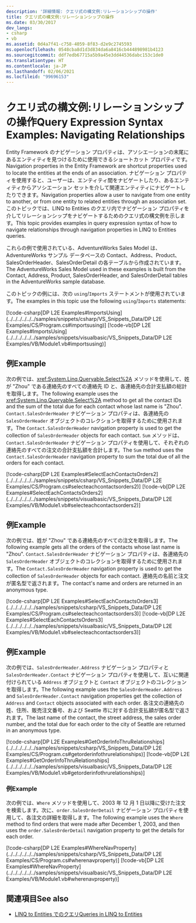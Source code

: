 ```yaml
---
description: '詳細情報: クエリ式の構文例:リレーションシップの操作'
title: クエリ式の構文例:リレーションシップの操作
ms.date: 03/30/2017
dev_langs:
- csharp
- vb
ms.assetid: 0d4a7f41-c758-4059-8f83-d2e9c2745593
ms.openlocfilehash: 0548cba8d1d3d834da6a8416cb444898981b4123
ms.sourcegitcommit: ddf7edb67715a5b9a45e3dd44536dabc153c1de0
ms.translationtype: HT
ms.contentlocale: ja-JP
ms.lasthandoff: 02/06/2021
ms.locfileid: "99696153"
---
```

# <a name="query-expression-syntax-examples-navigating-relationships"></a><span data-ttu-id="0f76e-103">クエリ式の構文例:リレーションシップの操作</span><span class="sxs-lookup"><span data-stu-id="0f76e-103">Query Expression Syntax Examples: Navigating Relationships</span></span>

<span data-ttu-id="0f76e-104">Entity Framework のナビゲーション プロパティは、アソシエーションの末尾にあるエンティティを見つけるために使用できるショートカット プロパティです。</span><span class="sxs-lookup"><span data-stu-id="0f76e-104">Navigation properties in the Entity Framework are shortcut properties used to locate the entities at the ends of an association.</span></span> <span data-ttu-id="0f76e-105">ナビゲーション プロパティを使用すると、ユーザーは、エンティティ間をナビゲートしたり、あるエンティティからアソシエーション セットを介して関連エンティティにナビゲートしたりできます。</span><span class="sxs-lookup"><span data-stu-id="0f76e-105">Navigation properties allow a user to navigate from one entity to another, or from one entity to related entities through an association set.</span></span> <span data-ttu-id="0f76e-106">このトピックでは、LINQ to Entities のクエリ内でナビゲーション プロパティを介してリレーションシップをナビゲートするためのクエリ式の構文例を示します。</span><span class="sxs-lookup"><span data-stu-id="0f76e-106">This topic provides examples in query expression syntax of how to navigate relationships through navigation properties in LINQ to Entities queries.</span></span>  
  
 <span data-ttu-id="0f76e-107">これらの例で使用されている、AdventureWorks Sales Model は、AdventureWorks サンプル データベースの Contact、Address、Product、SalesOrderHeader、SalesOrderDetail の各テーブルから作成されています。</span><span class="sxs-lookup"><span data-stu-id="0f76e-107">The AdventureWorks Sales Model used in these examples is built from the Contact, Address, Product, SalesOrderHeader, and SalesOrderDetail tables in the AdventureWorks sample database.</span></span>  
  
 <span data-ttu-id="0f76e-108">このトピックの例には、次の `using`/`Imports` ステートメントが使用されています。</span><span class="sxs-lookup"><span data-stu-id="0f76e-108">The examples in this topic use the following `using`/`Imports` statements:</span></span>  
  
 [!code-csharp[DP L2E Examples#ImportsUsing](../../../../../../samples/snippets/csharp/VS_Snippets_Data/DP L2E Examples/CS/Program.cs#importsusing)]
 [!code-vb[DP L2E Examples#ImportsUsing](../../../../../../samples/snippets/visualbasic/VS_Snippets_Data/DP L2E Examples/VB/Module1.vb#importsusing)]  
  
## <a name="example"></a><span data-ttu-id="0f76e-109">例</span><span class="sxs-lookup"><span data-stu-id="0f76e-109">Example</span></span>  

 <span data-ttu-id="0f76e-110">次の例では、<xref:System.Linq.Queryable.Select%2A> メソッドを使用して、姓が "Zhou" である連絡先のすべての連絡先 ID と、各連絡先の合計支払額の総計を取得します。</span><span class="sxs-lookup"><span data-stu-id="0f76e-110">The following example uses the <xref:System.Linq.Queryable.Select%2A> method to get all the contact IDs and the sum of the total due for each contact whose last name is "Zhou".</span></span> <span data-ttu-id="0f76e-111">`Contact.SalesOrderHeader` ナビゲーション プロパティは、各連絡先の `SalesOrderHeader` オブジェクトのコレクションを取得するために使用されます。</span><span class="sxs-lookup"><span data-stu-id="0f76e-111">The `Contact.SalesOrderHeader` navigation property is used to get the collection of `SalesOrderHeader` objects for each contact.</span></span> <span data-ttu-id="0f76e-112">`Sum` メソッドは、`Contact.SalesOrderHeader` ナビゲーション プロパティを使用して、それぞれの連絡先のすべての注文の合計支払額を合計します。</span><span class="sxs-lookup"><span data-stu-id="0f76e-112">The `Sum` method uses the `Contact.SalesOrderHeader` navigation property to sum the total due of all the orders for each contact.</span></span>  
  
 [!code-csharp[DP L2E Examples#SelectEachContactsOrders2](../../../../../../samples/snippets/csharp/VS_Snippets_Data/DP L2E Examples/CS/Program.cs#selecteachcontactsorders2)]
 [!code-vb[DP L2E Examples#SelectEachContactsOrders2](../../../../../../samples/snippets/visualbasic/VS_Snippets_Data/DP L2E Examples/VB/Module1.vb#selecteachcontactsorders2)]  
  
## <a name="example"></a><span data-ttu-id="0f76e-113">例</span><span class="sxs-lookup"><span data-stu-id="0f76e-113">Example</span></span>  

 <span data-ttu-id="0f76e-114">次の例では、姓が "Zhou" である連絡先のすべての注文を取得します。</span><span class="sxs-lookup"><span data-stu-id="0f76e-114">The following example gets all the orders of the contacts whose last name is "Zhou".</span></span> <span data-ttu-id="0f76e-115">`Contact.SalesOrderHeader` ナビゲーション プロパティは、各連絡先の `SalesOrderHeader` オブジェクトのコレクションを取得するために使用されます。</span><span class="sxs-lookup"><span data-stu-id="0f76e-115">The `Contact.SalesOrderHeader` navigation property is used to get the collection of `SalesOrderHeader` objects for each contact.</span></span> <span data-ttu-id="0f76e-116">連絡先の名前と注文が匿名型で返されます。</span><span class="sxs-lookup"><span data-stu-id="0f76e-116">The contact's name and orders are returned in an anonymous type.</span></span>  
  
 [!code-csharp[DP L2E Examples#SelectEachContactsOrders3](../../../../../../samples/snippets/csharp/VS_Snippets_Data/DP L2E Examples/CS/Program.cs#selecteachcontactsorders3)]
 [!code-vb[DP L2E Examples#SelectEachContactsOrders3](../../../../../../samples/snippets/visualbasic/VS_Snippets_Data/DP L2E Examples/VB/Module1.vb#selecteachcontactsorders3)]  
  
## <a name="example"></a><span data-ttu-id="0f76e-117">例</span><span class="sxs-lookup"><span data-stu-id="0f76e-117">Example</span></span>  

 <span data-ttu-id="0f76e-118">次の例では、`SalesOrderHeader.Address` ナビゲーション プロパティと `SalesOrderHeader.Contact` ナビゲーション プロパティを使用して、互いに関連付けられている `Address` オブジェクトと `Contact` オブジェクトのコレクションを取得します。</span><span class="sxs-lookup"><span data-stu-id="0f76e-118">The following example uses the `SalesOrderHeader.Address` and `SalesOrderHeader.Contact` navigation properties get the collection of `Address` and `Contact` objects associated with each order.</span></span> <span data-ttu-id="0f76e-119">各注文の連絡先の姓、住所、販売注文番号、および Seattle 市に対する合計支払額が匿名型で返されます。</span><span class="sxs-lookup"><span data-stu-id="0f76e-119">The last name of the contact, the street address, the sales order number, and the total due for each order to the city of Seattle are returned in an anonymous type.</span></span>  
  
 [!code-csharp[DP L2E Examples#GetOrderInfoThruRelationships](../../../../../../samples/snippets/csharp/VS_Snippets_Data/DP L2E Examples/CS/Program.cs#getorderinfothrurelationships)]
 [!code-vb[DP L2E Examples#GetOrderInfoThruRelationships](../../../../../../samples/snippets/visualbasic/VS_Snippets_Data/DP L2E Examples/VB/Module1.vb#getorderinfothrurelationships)]  
  
### <a name="example"></a><span data-ttu-id="0f76e-120">例</span><span class="sxs-lookup"><span data-stu-id="0f76e-120">Example</span></span>  

 <span data-ttu-id="0f76e-121">次の例では、`Where` メソッドを使用して、2003 年 12 月 1 日以降に受けた注文を検索します。次に、`order.SalesOrderDetail` ナビゲーション プロパティを使用して、各注文の詳細を取得します。</span><span class="sxs-lookup"><span data-stu-id="0f76e-121">The following example uses the `Where` method to find orders that were made after December 1, 2003, and then uses the `order.SalesOrderDetail` navigation property to get the details for each order.</span></span>  
  
 [!code-csharp[DP L2E Examples#WhereNavProperty](../../../../../../samples/snippets/csharp/VS_Snippets_Data/DP L2E Examples/CS/Program.cs#wherenavproperty)]
 [!code-vb[DP L2E Examples#WhereNavProperty](../../../../../../samples/snippets/visualbasic/VS_Snippets_Data/DP L2E Examples/VB/Module1.vb#wherenavproperty)]  
  
## <a name="see-also"></a><span data-ttu-id="0f76e-122">関連項目</span><span class="sxs-lookup"><span data-stu-id="0f76e-122">See also</span></span>

- [<span data-ttu-id="0f76e-123">LINQ to Entities でのクエリ</span><span class="sxs-lookup"><span data-stu-id="0f76e-123">Queries in LINQ to Entities</span></span>](queries-in-linq-to-entities.md)
